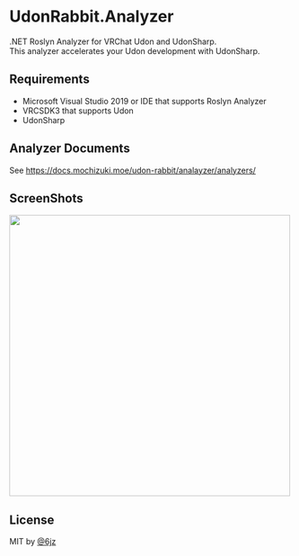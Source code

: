 # UdonRabbit.Analyzer

.NET Roslyn Analyzer for VRChat Udon and UdonSharp.  
This analyzer accelerates your Udon development with UdonSharp.

## Requirements

- Microsoft Visual Studio 2019 or IDE that supports Roslyn Analyzer
- VRCSDK3 that supports Udon
- UdonSharp

## Analyzer Documents

See https://docs.mochizuki.moe/udon-rabbit/analayzer/analyzers/

## ScreenShots

<img src="https://user-images.githubusercontent.com/10832834/112584755-c8528d00-8e3b-11eb-9204-1c05c0669ffc.PNG" width="500px" />

## License

MIT by [@6jz](https://twitter.com/6jz)
